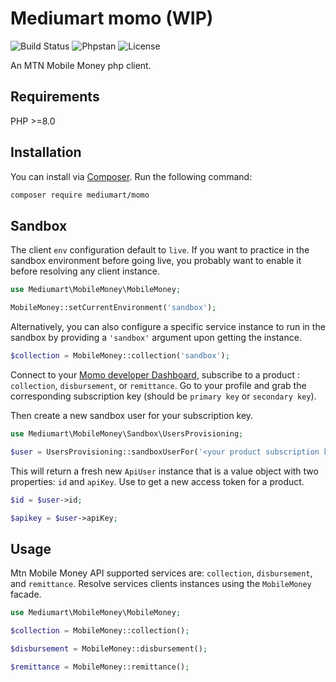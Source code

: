 # Mediumart momo (WIP)

![Build Status](https://github.com/mediumart/momo/actions/workflows/ci.yml/badge.svg)
![Phpstan](https://img.shields.io/badge/PHPStan-level%209-brightgreen.svg?style=flat)
![License](https://poser.pugx.org/stripe/stripe-php/license.svg)

An MTN Mobile Money php client.

## Requirements

PHP >=8.0

## Installation

You can install via [Composer](http://getcomposer.org/). Run the following command:

```bash
composer require mediumart/momo
```

## Sandbox

The client `env` configuration default to `live`. If you want to practice in the sandbox environment before going live, you probably want to enable it before resolving any client instance.

```php
use Mediumart\MobileMoney\MobileMoney;

MobileMoney::setCurrentEnvironment('sandbox');
```

Alternatively, you can also configure a specific service instance to run in the sandbox by providing a `'sandbox'` argument upon getting the instance.

```php
$collection = MobileMoney::collection('sandbox');
```

Connect to your [Momo developer Dashboard](https://momodeveloper.mtn.com/developer), subscribe to a product : `collection`, `disbursement`, or `remittance`. Go to your profile and grab the corresponding subscription key (should be `primary key` or `secondary key`).

Then create a new sandbox user for your subscription key.

```php
use Mediumart\MobileMoney\Sandbox\UsersProvisioning;

$user = UsersProvisioning::sandboxUserFor('<your product subscription key>');
```

This will return a fresh new `ApiUser` instance that is a value object with two properties: `id` and `apiKey`. Use to get a new access token for a product.

```php
$id = $user->id;

$apikey = $user->apiKey;
```

## Usage

Mtn Mobile Money API supported services are: `collection`, `disbursement`, and `remittance`.
Resolve services clients instances using the `MobileMoney` facade.

```php
use Mediumart\MobileMoney\MobileMoney;

$collection = MobileMoney::collection();

$disbursement = MobileMoney::disbursement();

$remittance = MobileMoney::remittance();
```
